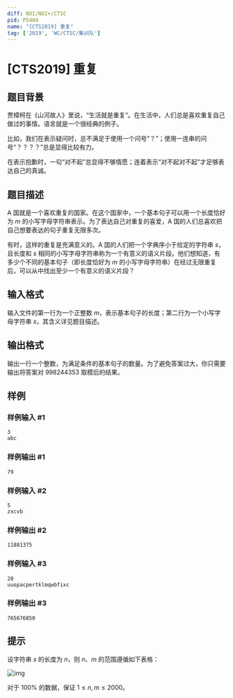 ```yaml
---
diff: NOI/NOI+/CTSC
pid: P5404
name: "[CTS2019] 重复"
tag: ['2019', 'WC/CTSC/集训队']
---
```

# [CTS2019] 重复
## 题目背景

贾樟柯在《山河故人》里说，“生活就是重复”。在生活中，人们总是喜欢重复自己做过的事情。语言就是一个很经典的例子。

比如，我们在表示疑问时，总不满足于使用一个问号“？”；使用一连串的问号“？？？？”总是显得比较有力。

在表示抱歉时，一句“对不起”总显得不够情愿；连着表示“对不起对不起”才足够表达自己的真诚。
## 题目描述

A 国就是一个喜欢重复的国家。在这个国家中，一个基本句子可以用一个长度恰好为 $m$ 的小写字母字符串表示。为了表达自己对重复的喜爱，A 国的人们总喜欢把自己想要表达的句子重复无限多次。

有时，这样的重复是充满意义的。A 国的人们把一个字典序小于给定的字符串 $s$，且长度和 $s$ 相同的小写字母字符串称为一个有意义的语义片段。他们想知道，有多少个不同的基本句子（即长度恰好为 $m$ 的小写字母字符串）在经过无限重复后，可以从中找出至少一个有意义的语义片段？
## 输入格式

输入文件的第一行为一个正整数 $m$，表示基本句子的长度；第二行为一个小写字母字符串 $s$，其含义详见题目描述。
## 输出格式

输出一行一个整数，为满足条件的基本句子的数量。为了避免答案过大，你只需要输出将答案对 $998244353$ 取模后的结果。
## 样例

### 样例输入 #1
```
3
abc
```
### 样例输出 #1
```
79
```
### 样例输入 #2
```
5
zxcvb
```
### 样例输出 #2
```
11881375
```
### 样例输入 #3
```
20
uuopacpertklmqwbfixc 
```
### 样例输出 #3
```
765676850
```
## 提示

设字符串 $s$ 的长度为 $n$，则 $n$、$m$ 的范围遵循如下表格：

![img](https://s2.ax1x.com/2019/05/17/EL0fFU.png)

对于 $100\%$ 的数据，保证 $1\le n,m\le 2000$。
